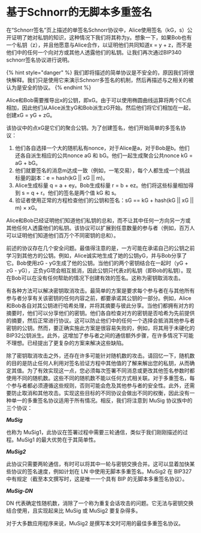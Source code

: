 # 基于Schnorr的无脚本多重签名

在“Schnorr签名”页上描述的单签名Schnorr协议中，Alice使用签名（kG，s）公开证明了她对私钥的知识，这种情况下我们将其称为y。想象一下，如果Bob也有一个私钥（z），并且他愿意与Alice合作，以证明他们共同知道x = y + z，而不是他们中的任何一个向对方或其他人透露他们的私钥。让我们再次通过BIP340 schnorr签名协议进行说明。&#x20;

{% hint style="danger" %}
我们即将描述的简单协议是不安全的，原因我们将很快解释。我们只是使用它来演示Schnorr多签名的机制，然后再描述与之相关的被认为是安全的协议。
{% endhint %}

Alice和Bob需要推导出x的公钥，即xG。由于可以使用椭圆曲线运算将两个EC点相加，因此他们从Alice派生yG和Bob派生zG开始。然后他们将它们相加在一起，创建xG = yG + zG。

该协议中的点xG是它们的聚合公钥。为了创建签名，他们开始简单的多签名协议：

1. 他们各自选择一个大的随机私有nonce，对于Alice是a，对于Bob是b。他们还各自派生相应的公共nonce aG 和 bG。他们一起生成聚合公共nonce kG = aG + bG。
2. 他们就要签名的消息m达成一致（例如，一笔交易），每个人都生成一个挑战标量的副本：e = hash(kG || xG || m)。
3. Alice生成标量 q = a + ey。Bob生成标量 r = b + ez。他们将这些标量相加得到 s = q + r。他们的签名是两个值 kG 和 s。
4. 验证者使用正常的方程检查他们的公钥和签名：sG == kG + hash(kG || xG || m) × xG。&#x20;

Alice和Bob已经证明他们知道他们私钥的总和，而不让其中任何一方向另一方或其他任何人透露他们的私钥。该协议可以扩展到任意数量的参与者（例如，百万人可以证明他们知道他们百万个不同密钥的总和）。&#x20;

前述的协议存在几个安全问题。最值得注意的是，一方可能在承诺自己的公钥之前学习到其他方的公钥。例如，Alice诚实地生成了她的公钥yG，并与Bob分享了它。Bob使用zG - yG生成了他的公钥。当他们的两个密钥结合在一起时（yG + zG - yG），正负yG项会相互抵消，因此公钥只代表z的私钥（即Bob的私钥）。现在Bob可以在没有任何帮助的情况下创建有效的签名。这称为密钥取消攻击。

有各种方法可以解决密钥取消攻击。最简单的方案是要求每个参与者在与其他所有参与者分享有关该密钥的任何内容之前，都要承诺其公钥的一部分。例如，Alice和Bob各自对其公钥进行哈希处理，并将其摘要与彼此分享。当他们都拥有对方的摘要时，他们可以分享他们的密钥。他们各自检查对方的密钥是否哈希为先前提供的摘要，然后正常进行协议。这可以防止他们中的任何一个选择会抵消其他参与者密钥的公钥。然而，要正确实施此方案是很容易失败的，例如，将其用于未硬化的BIP32公钥派生。此外，这增加了参与者之间的通信额外步骤，在许多情况下可能不理想。已经提出了更复杂的方案来解决这些缺陷。

除了密钥取消攻击之外，还存在许多可能针对随机数的攻击。请回忆一下，随机数的目的是防止任何人利用对签名验证方程中其他值的了解来解出您的私钥，从而确定其值。为了有效实现这一点，您必须每次签署不同消息或更改其他签名参数时都使用不同的随机数。这些不同的随机数不能以任何方式相关联。对于多重签名，每个参与者都必须遵循这些规则，否则可能会危及其他参与者的安全性。此外，还需要防止取消和其他攻击。实现这些目标的不同协议会做出不同的权衡，因此没有一种单一的多重签名协议适用于所有情况。相反，我们将注意到 MuSig 协议族中的三个协议：&#x20;

_**MuSig**_&#x20;

也称为 MuSig1，此协议在签署过程中需要三轮通信，类似于我们刚刚描述的过程。MuSig1 的最大优势在于其简单性。&#x20;

_**MuSig2**_&#x20;

此协议只需要两轮通信，有时可以将其中一轮与密钥交换合并。这可以显着加快某些协议的签名速度，例如计划在 LN 中使用无脚本多重签名。MuSig2 在 BIP327 中有规定（截至本文撰写时，这是唯一一个具有 BIP 的无脚本多重签名协议）。&#x20;

_**MuSig-DN**_&#x20;

DN 代表确定性随机数，消除了一个称为重复会话攻击的问题。它无法与密钥交换结合使用，且实现起来比 MuSig 或 MuSig2 要复杂得多。&#x20;

对于大多数应用程序来说，MuSig2 是撰写本文时可用的最佳多重签名协议。
